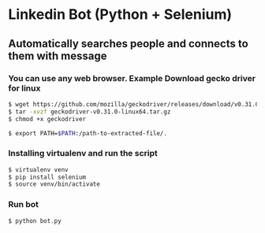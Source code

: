 # Linkedin Bot (Python + Selenium)
## Automatically searches people and connects to them with message

### You can use any web browser. Example Download gecko driver for linux 
```bash
$ wget https://github.com/mozilla/geckodriver/releases/download/v0.31.0/geckodriver-v0.31.0-linux64.tar.gz
$ tar -xvzf geckodriver-v0.31.0-linux64.tar.gz
$ chmod +x geckodriver

$ export PATH=$PATH:/path-to-extracted-file/.
```
### Installing virtualenv and run the script
```bash 
$ virtualenv venv 
$ pip install selenium
$ source venv/bin/activate
```
### Run bot
```bash
$ python bot.py
```

